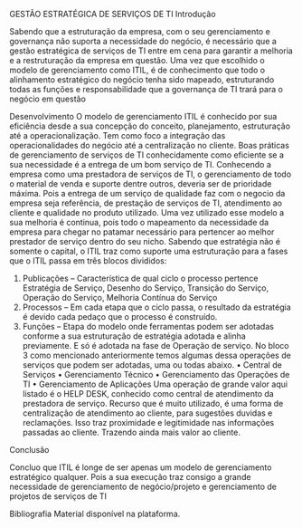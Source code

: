 GESTÃO ESTRATÉGICA DE SERVIÇOS DE TI
Introdução

Sabendo que a estruturação da empresa, com o seu gerenciamento e governança não suporta a necessidade do negócio, é necessário que a gestão estratégica de serviços de TI entre em cena para garantir a melhoria e a restruturação da empresa em questão. 
Uma vez que escolhido o modelo de gerenciamento como ITIL, é de conhecimento que todo o alinhamento estratégico do negócio tenha sido mapeado, estruturando todas as funções e responsabilidade que a governança de TI trará para o negócio em questão 
 
Desenvolvimento
O modelo de gerenciamento ITIL é conhecido por sua eficiência desde a sua concepção do conceito, planejamento, estruturação até a operacionalização.
Tem como foco a integração das operacionalidades do negócio até a centralização no cliente.
Boas práticas de gerenciamento de serviços de TI conhecidamente como eficiente se a sua necessidade é a entrega de um bom serviço de TI. 
Conhecendo a empresa como uma prestadora de serviços de TI, o gerenciamento de todo o material de venda e suporte dentre outros, deveria ser de prioridade máxima. Pois a entrega de um serviço de qualidade faz com o negocio da empresa seja referência, de prestação de serviços de TI, atendimento ao cliente e qualidade no produto utilizado.
Uma vez utilizado esse modelo a sua melhoria é continua, pois todo o mapeamento da necessidade da empresa para chegar no patamar necessário para pertencer ao melhor prestador de serviço dentro do seu nicho.
Sabendo que estratégia não é somente o capital, o ITIL traz como suporte uma estruturação para a fases que o ITIL passa em três blocos divididos:
1.	Publicações – Característica de qual ciclo o processo pertence 
Estratégia de Serviço, Desenho do Serviço, Transição do Serviço, Operação do Serviço, Melhoria Contínua do Serviço
2.	Processos – Em cada etapa que o ciclo passa, o resultado da estratégia é devido cada pedaço que o processo é construído. 
3.	Funções – Etapa do modelo onde ferramentas podem ser adotadas conforme a sua estruturação de estratégia adotada e alinha previamente. E só é adotada na fase de Operação de serviço.
No bloco 3 como mencionado anteriormente temos algumas dessa operações de serviços que podem ser adotadas, uma ou todas abaixo.
•	Central de Serviços
•	Gerenciamento Técnico
•	Gerenciamento das Operações de TI
•	Gerenciamento de Aplicações
Uma operação de grande valor aqui listado é o HELP DESK, conhecido como central de atendimento da prestadora de serviço. Recurso que é muito utilizado, é uma forma de centralização de atendimento ao cliente, para sugestões duvidas e reclamações. Isso traz proximidade e legitimidade nas informações passadas ao cliente. Trazendo ainda mais valor ao cliente. 

Conclusão

Concluo que ITIL é longe de ser apenas um modelo de gerenciamento estratégico qualquer. Pois a sua execução traz consigo a grande necessidade de gerenciamento de negócio/projeto e gerenciamento de projetos de serviços de TI

Bibliografia
Material disponível na plataforma. 


